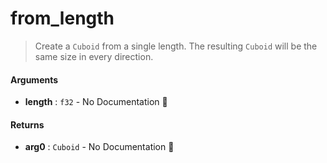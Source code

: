 # from\_length

>  Create a `Cuboid` from a single length.
>  The resulting `Cuboid` will be the same size in every direction.

#### Arguments

- **length** : `f32` \- No Documentation 🚧

#### Returns

- **arg0** : `Cuboid` \- No Documentation 🚧